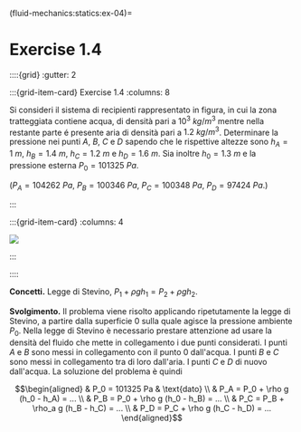 (fluid-mechanics:statics:ex-04)=
# Exercise 1.4

::::{grid}
:gutter: 2

:::{grid-item-card} Exercise 1.4
:columns: 8

Si consideri il sistema di recipienti rappresentato in figura, in cui 
la zona tratteggiata contiene acqua, di densità pari a $10^3\ kg/m^3$ mentre nella restante parte é
presente aria di densità pari a $1.2\ kg/m^3$. Determinare la pressione nei punti $A$, $B$, $C$ e $D$
sapendo che le rispettive altezze sono $h_A=1\ m$, $h_B=1.4\ m$,
$h_C=1.2\ m$ e $h_D=1.6\ m$. Sia inoltre $h_0=1.3\ m$ e la pressione
esterna $P_0=101325\ Pa$.

($P_A=104262\ Pa$, $P_B=100346\ Pa$, $P_C=100348\ Pa$, $P_D=97424\ Pa$.)

:::

:::{grid-item-card}
:columns: 4

![](../../fig/tubimultipli.png)

:::

::::

**Concetti.** Legge di Stevino, $P_1 + \rho g h_1 = P_2 + \rho g h_2$.

**Svolgimento.** Il problema viene risolto applicando ripetutamente la legge di Stevino,
a partire dalla superficie $0$ sulla quale agisce la pressione ambiente
$P_0$. Nella legge di Stevino è necessario prestare attenzione ad usare
la densità del fluido che mette in collegamento i due punti considerati.
I punti $A$ e $B$ sono messi in collegamento con il punto $0$
dall'acqua. I punti $B$ e $C$ sono messi in collegamento tra di loro
dall'aria. I punti $C$ e $D$ di nuovo dall'acqua. La soluzione del
problema è quindi

$$\begin{aligned}
 & P_0 = 101325 Pa & \text{dato} \\
 & P_A = P_0 + \rho g (h_0 - h_A) = ... \\
 & P_B = P_0 + \rho g (h_0 - h_B) = ... \\
 & P_C = P_B + \rho_a g (h_B - h_C) = ... \\
 & P_D = P_C + \rho g (h_C - h_D) = ... 
\end{aligned}$$
